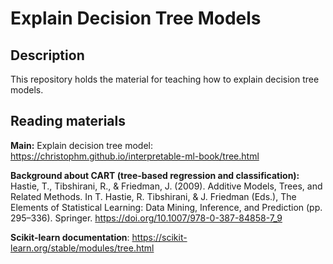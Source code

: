 # Explain Decision Tree Models

## Description
This repository holds the material for teaching how to explain decision tree models.

## Reading materials
**Main:** Explain decision tree model: https://christophm.github.io/interpretable-ml-book/tree.html

**Background about CART (tree-based regression and classification):** 
Hastie, T., Tibshirani, R., & Friedman, J. (2009). Additive Models, Trees, and Related Methods. In T. Hastie, R. Tibshirani, & J. Friedman (Eds.), The Elements of Statistical Learning: Data Mining, Inference, and Prediction (pp. 295–336). Springer. https://doi.org/10.1007/978-0-387-84858-7_9

**Scikit-learn documentation**: https://scikit-learn.org/stable/modules/tree.html

